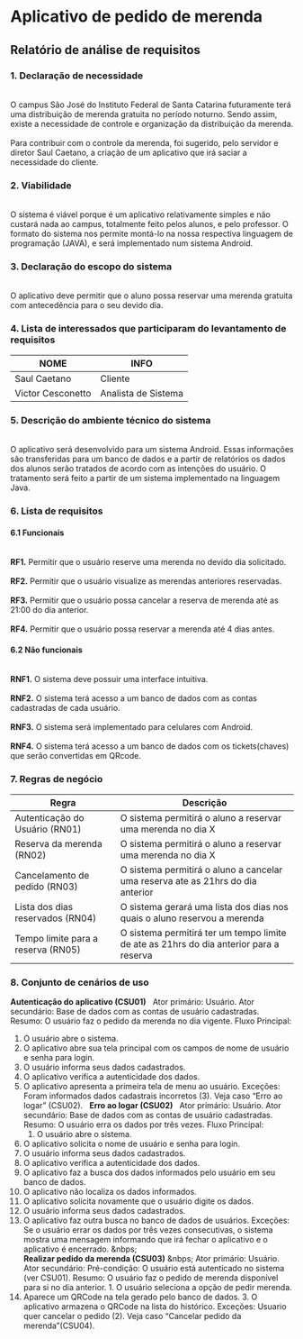# Aplicativo de pedido de merenda 

## Relatório de análise de requisitos

### 1. Declaração de necessidade	
<br> O campus São José do Instituto Federal de Santa Catarina futuramente terá uma distribuição de merenda gratuita no período noturno. Sendo assim, existe a necessidade de controle e organização da distribuição da merenda. </br>
<br>Para contribuir com o controle da merenda, foi sugerido, pelo servidor e diretor Saul Caetano, a criação de um aplicativo que irá saciar a necessidade do cliente.</br>

### 2. Viabilidade
<br> O sistema é viável porque é um aplicativo relativamente simples e não custará nada ao campus, totalmente feito pelos alunos, e pelo professor. O formato do sistema nos permite montá-lo na nossa respectiva linguagem de programação (JAVA), e será implementado num sistema Android.</br>


### 3. Declaração do escopo do sistema
<br> O aplicativo deve permitir que o aluno possa reservar uma merenda gratuita com antecedência para o seu devido dia. </br>

### 4. Lista de interessados que participaram do levantamento de requisitos

| NOME                        | INFO                                              |
|-----------------------------|---------------------------------------------------|
|      Saul Caetano           | Cliente                                           |
|Victor Cesconetto            | Analista de Sistema                               |

### 5. Descrição do ambiente técnico do sistema

<br> O aplicativo será desenvolvido para um sistema Android. Essas informações são transferidas para um banco de dados e a partir de relatórios os dados dos alunos serão tratados de acordo com as intenções do usuário. O tratamento será feito a partir de um sistema implementado na linguagem Java. </br>

### 6. Lista de requisitos
#### 6.1 Funcionais

<br>**RF1.** Permitir que o usuário reserve uma merenda no devido dia solicitado.</br>
<br>**RF2.** Permitir que o usuário visualize as merendas anteriores reservadas.</br>
<br>**RF3.** Permitir que o usuário possa cancelar a reserva de merenda até as 21:00 do dia anterior.</br>
<br>**RF4.** Permitir que o usuário possa reservar a merenda até 4 dias antes.</br>

#### 6.2 Não funcionais
<br>**RNF1.** O sistema deve possuir uma interface intuitiva.</br>
<br>**RNF2.** O sistema terá acesso a um banco de dados com as contas cadastradas de cada usuário.</br>
<br>**RNF3.** O sistema será implementado para celulares com Android.</br>
<br>**RNF4.** O sistema terá acesso a um banco de dados com os tickets(chaves) que serão convertidas em QRcode.</br>

### 7. Regras de negócio


| Regra | Descrição|
|-----------------------------|---------------------------------------------------|
|Autenticação do Usuário (RN01) | O sistema permitirá o aluno a reservar uma merenda no dia X |
|Reserva da merenda (RN02) | O sistema permitirá o aluno a reservar uma merenda no dia X |
|Cancelamento de pedido (RN03) | O sistema permitirá o aluno a cancelar uma reserva ate as 21hrs do dia anterior|
|Lista dos dias reservados (RN04)| O sistema gerará uma lista dos dias nos quais o aluno reservou a merenda|
|Tempo limite para a reserva (RN05) | O sistema permitirá ter um tempo limite de ate as 21hrs do dia anterior para a reserva |

### 8. Conjunto de cenários de uso

**Autenticação do aplicativo (CSU01)**
&nbsp;
Ator primário: Usuário.
Ator secundário: Base de dados com as contas de usuário cadastradas.
Resumo: O usuário faz o pedido da merenda no dia vigente.
Fluxo Principal:
1. O usuário abre o sistema.
2. O aplicativo abre sua tela principal com os campos de nome de usuário e senha para login.
3. O usuário informa seus dados cadastrados.
4. O aplicativo verifica a autenticidade dos dados. 
5. O aplicativo apresenta a primeira tela de menu ao usuário.
Exceções:
Foram informados dados cadastrais incorretos (3). Veja caso “Erro ao logar” (CSU02).
&nbsp;
**Erro ao logar (CSU02)**
&nbsp;
Ator primário: Usuário.
Ator secundário: Base de dados com as contas de usuário cadastradas.
Resumo: O usuário erra os dados por três vezes.
Fluxo Principal:
	1. O usuário abre o sistema.
2. O aplicativo solicita o nome de usuário e senha para login.
3. O usuário informa seus dados cadastrados.
4. O aplicativo verifica a autenticidade dos dados.
5. O aplicativo faz a busca dos dados informados pelo usuário em seu banco                  de dados.
6. O aplicativo não localiza os dados informados.
7. O aplicativo solicita novamente que o usuário digite os dados.
8. O usuário informa seus dados cadastrados. 
9. O aplicativo faz outra busca no banco de dados de usuários.
Exceções:
Se o usuário errar os dados por três vezes consecutivas, o sistema mostra uma mensagem informando que irá fechar o aplicativo e o aplicativo é encerrado.
&nbps;	
**Realizar pedido da merenda (CSU03)**
&nbps;
Ator primário: Usuário.
Ator secundário: 
	Pré-condição: O usuário está autenticado no sistema (ver CSU01).
Resumo: O usuário faz o pedido de merenda disponível para si no dia anterior.
		1. O usuário seleciona a opção de pedir merenda.
2. Aparece um QRCode na tela gerado pelo banco de dados.
		3. O aplicativo armazena o QRCode na lista do histórico.
		Exceções:
Usuario quer cancelar o pedido (2). Veja caso “Cancelar pedido da merenda”(CSU04).
&nbsp;











